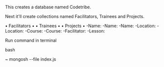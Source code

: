 This creates a database named Codetribe.

Next it'll create collections named Facilitators, Trainees and Projects.

• Facilitators •            • Trainees •            • Projects •
  -Name:                     -Name:                  -Name:
  -Location:                 -Location:              -Course:
  -Course:                   -Facilitator:           -Lesson:

Run command in terminal

bash

~ mongosh --file index.js